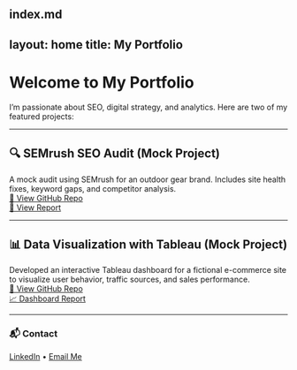 index.md
---
layout: home
title: My Portfolio
---

# Welcome to My Portfolio

I’m passionate about SEO, digital strategy, and analytics. Here are two of my featured projects:

---

## 🔍 SEMrush SEO Audit (Mock Project)
A mock audit using SEMrush for an outdoor gear brand. Includes site health fixes, keyword gaps, and competitor analysis.  
[📂 View GitHub Repo](https://github.com/yourusername/semrush-audit)  
[📄 View Report ](https://yourusername.github.io/semrush-report.pdf)

---

## 📊 Data Visualization with Tableau (Mock Project)
Developed an interactive Tableau dashboard for a fictional e-commerce site to visualize user behavior, traffic sources, and sales performance.  
[📂 View GitHub Repo](https://github.com/mashiyat210031/ga-dashboard)  
[📈 Dashboard Report](https://mashiyat210031.github.io/ga-demo)

---

### 📬 Contact
[LinkedIn](https://linkedin.com/in/yourname) • [Email Me](mailto:you@example.com)
